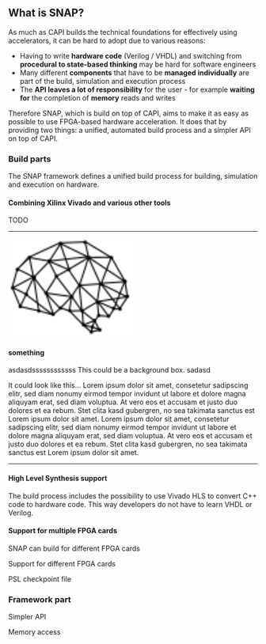 ## What is SNAP?

As much as CAPI builds the technical foundations for effectively using accelerators, it can be hard to adopt due to various reasons:

* Having to write **hardware code** \(Verilog / VHDL\) and switching from **procedural to state-based thinking** may be hard for software engineers
* Many different **components** that have to be **managed individually** are part of the build, simulation and execution process
* The **API leaves **a lot of** responsibility** for the user - for example **waiting for** the completion of **memory** reads and writes

Therefore SNAP, which is build on top of CAPI, aims to make it as easy as possible to use FPGA-based hardware acceleration. It does that by providing two things: a unified, automated build process and a simpler API on top of CAPI.

### Build parts

The SNAP framework defines a unified build process for building, simulation and execution on hardware.

#### Combining Xilinx Vivado and various other tools

TODO

---
<img src="assets/brain.png" width="50%">

#### something

asdasdssssssssssss
 This could be a background box.
sadasd

It could look like this... Lorem ipsum dolor sit amet, consetetur sadipscing elitr, sed diam nonumy eirmod tempor invidunt ut labore et dolore magna aliquyam erat, sed diam voluptua. At vero eos et accusam et justo duo dolores et ea rebum. Stet clita kasd gubergren, no sea takimata sanctus est Lorem ipsum dolor sit amet. Lorem ipsum dolor sit amet, consetetur sadipscing elitr, sed diam nonumy eirmod tempor invidunt ut labore et dolore magna aliquyam erat, sed diam voluptua. At vero eos et accusam et justo duo dolores et ea rebum. Stet clita kasd gubergren, no sea takimata sanctus est Lorem ipsum dolor sit amet.

---

#### High Level Synthesis support

The build process includes the possibility to use Vivado HLS to convert C++ code to hardware code. This way developers do not have to learn VHDL or Verilog.

#### Support for multiple FPGA cards

SNAP can build for different FPGA cards

Support for different FPGA cards

PSL checkpoint file

### Framework part

Simpler API

Memory access

